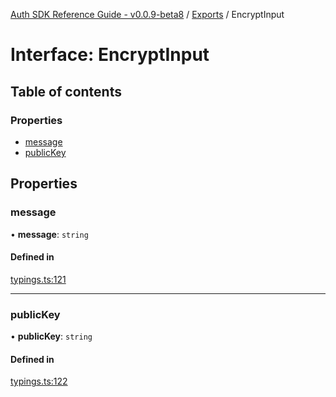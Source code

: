 [Auth SDK Reference Guide - v0.0.9-beta8](../README.md) / [Exports](../modules.md) / EncryptInput

# Interface: EncryptInput

## Table of contents

### Properties

- [message](EncryptInput.md#message)
- [publicKey](EncryptInput.md#publickey)

## Properties

### message

• **message**: `string`

#### Defined in

[typings.ts:121](https://github.com/arcana-network/auth/blob/main/src/typings.ts#L121)

---

### publicKey

• **publicKey**: `string`

#### Defined in

[typings.ts:122](https://github.com/arcana-network/auth/blob/main/src/typings.ts#L122)
